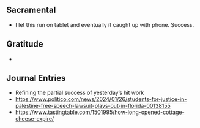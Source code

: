 ## Sacramental
- I let this run on tablet and eventually it caught up with phone. Success. 

## Gratitude
- 

## Journal Entries
-  Refining the partial success of yesterday’s hit work
- https://www.politico.com/news/2024/01/26/students-for-justice-in-palestine-free-speech-lawsuit-plays-out-in-florida-00138155
- https://www.tastingtable.com/1501995/how-long-opened-cottage-cheese-expire/